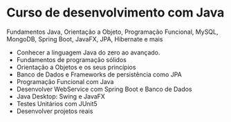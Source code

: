 # Curso de desenvolvimento com Java
Fundamentos Java, Orientação a Objeto, Programação Funcional, MySQL, MongoDB, Spring Boot, JavaFX, JPA, Hibernate e mais

- Conhecer a linguagem Java do zero ao avançado.
- Fundamentos de programação sólidos
- Orientação a Objetos e os seus princípios
- Banco de Dados e Frameworks de persistência como JPA
- Programação Funcional com Java
- Desenvolver WebService com Spring Boot e Banco de Dados
- Java Desktop: Swing e JavaFX
- Testes Unitários com JUnit5
- Desenvolver projetos reais
